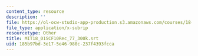 ```yaml
---
content_type: resource
description: ''
file: https://ol-ocw-studio-app-production.s3.amazonaws.com/courses/18-01sc-single-variable-calculus-fall-2010/185b97bd3e175e46980c237f4393fcca_MIT18_01SCF10Rec_77_300k.vtt
file_type: application/x-subrip
resourcetype: Other
title: MIT18_01SCF10Rec_77_300k.srt
uid: 185b97bd-3e17-5e46-980c-237f4393fcca
---
```

